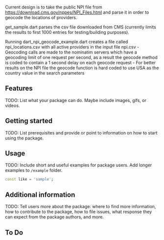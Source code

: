 <!-- 
This README describes the package. If you publish this package to pub.dev,
this README's contents appear on the landing page for your package.

For information about how to write a good package README, see the guide for
[writing package pages](https://dart.dev/guides/libraries/writing-package-pages). 

For general information about developing packages, see the Dart guide for
[creating packages](https://dart.dev/guides/libraries/create-library-packages)
and the Flutter guide for
[developing packages and plugins](https://flutter.dev/developing-packages). 
-->

Current design is to take the public NPI file from https://download.cms.gov/nppes/NPI_Files.html and parse it in order to geocode the locations of providers.

get_sample.dart parses the csv file downloaded from CMS (currently limits the results to first 1000 entries for testing/building purposes).

Running dart_npi_geocode_example.dart creates a file called npi_locations.csv with all active providers in the input file npi.csv
    - Geocoding calls are made to the nominatim servers which have a geocoding limit of one request per second, as a result the geocode method is coded to contain a 1 second delay on each geocode request
    - For better results on the NPI file the geocode function is hard coded to use USA as the country value in the search parameters

## Features

TODO: List what your package can do. Maybe include images, gifs, or videos.

## Getting started

TODO: List prerequisites and provide or point to information on how to
start using the package.

## Usage

TODO: Include short and useful examples for package users. Add longer examples
to `/example` folder. 

```dart
const like = 'sample';
```

## Additional information

TODO: Tell users more about the package: where to find more information, how to 
contribute to the package, how to file issues, what response they can expect 
from the package authors, and more.

## To Do

